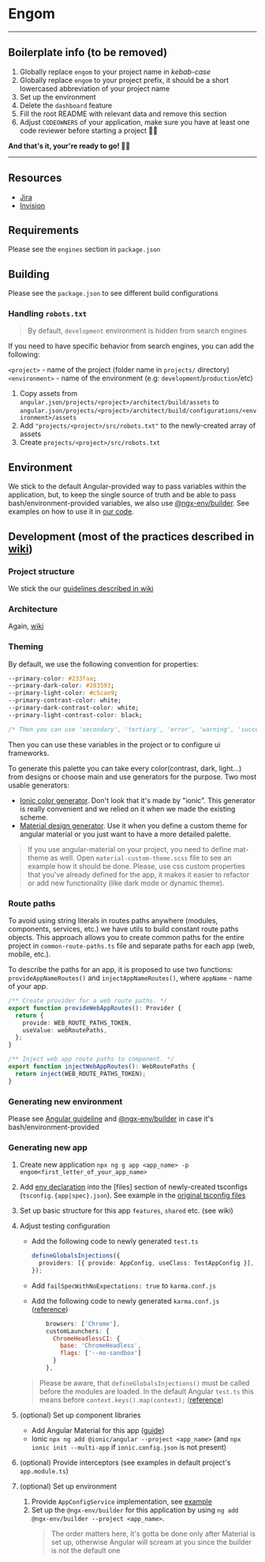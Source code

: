 # Engom

---

<!-- TODO: This section is to be removed when a project is started. -->

## Boilerplate info (to be removed)

<section>
  <ol class="next-steps">
    <li>
      Globally replace <code>engom</code> to your project
      name in
      <em>kebab-case</em>
    </li>
    <li>
      Globally replace <code>engom</code> to your project prefix, it should be
      a short lowercased abbreviation of your project name
    </li>
    <li>Set up the environment</li>
    <li>Delete the <code>dashboard</code> feature</li>
    <li>Fill the root README with relevant data and remove this section</li>
    <li>
      Adjust <code>CODEOWNERS</code> of your application, make sure you have at
      least one code reviewer before starting a project 👨‍💻
    </li>
  </ol>

  <p>
    <strong>And that's it, your're ready to go! 🥷😎</strong>
  </p>
</section>

---

## Resources

- [Jira](https://saritasa.atlassian.net/jira/your-work)
- [Invision](https://projects.invisionapp.com/d/main#/projects)

## Requirements

Please see the `engines` section in `package.json`

## Building

Please see the `package.json` to see different build configurations

### Handling `robots.txt`

> By default, `development` environment is hidden from search engines

If you need to have specific behavior from search engines, you can add the following:

`<project>` - name of the project (folder name in `projects/` directory)
`<environment>` - name of the environment (e.g: `development`/`production`/etc)

1. Copy assets from `angular.json/projects/<project>/architect/build/assets` to `angular.json/projects/<project>/architect/build/configurations/<environment>/assets`
2. Add `"projects/<project>/src/robots.txt"` to the newly-created array of assets
3. Create `projects/<project>/src/robots.txt`

## Environment

We stick to the default Angular-provided way to pass variables within the application, but, to keep the single source of truth and be able to pass bash/environment-provided variables, we also use [@ngx-env/builder](https://github.com/chihab/ngx-env). See examples on how to use it in [our code](projects/web/src/environments/environment.ts).

## Development (most of the practices described in [wiki](https://wiki.saritasa.rocks/frontend/))


### Project structure

We stick the our [guidelines described in wiki](https://wiki.saritasa.rocks/frontend/frameworks/angular/project-structure)

### Architecture

Again, [wiki](https://wiki.saritasa.rocks/frontend/frameworks/architecture/)

### Theming

By default, we use the following convention for properties:

```css
--primary-color: #233faa;
--primary-dark-color: #283593;
--primary-light-color: #c5cae9;
--primary-contrast-color: white;
--primary-dark-contrast-color: white;
--primary-light-contrast-color: black;

/* Then you can use 'secondary', 'tertiary', 'error', 'warning', 'success' and so on */
```

Then you can use these variables in the project or to configure ui frameworks.

To generate this palette you can take every color(contrast, dark, light...) from designs or choose main and use generators for the purpose.
Two most usable generators:

- [Ionic color generator](https://ionicframework.com/docs/theming/colors#new-color-creator). Don't look that it's made by "ionic". This generator is really convenient and we relied on it when we made the existing scheme.
- [Material design generator](http://mcg.mbitson.com/#!?mcgpalette0=%233f51b5). Use it when you define a custom theme for angular material or you just want to have a more detailed palette.

> If you use angular-material on your project, you need to define mat-theme as well. Open `material-custom-theme.scss` file to see an example how it should be done. Please, use css custom properties that you've already defined for the app, it makes it easier to refactor or add new functionality (like dark mode or dynamic theme).

### Route paths

To avoid using string literals in routes paths anywhere (modules, components, services, etc.)
we have utils to build constant route paths objects.
This approach allows you to create common paths for the entire project in `common-route-paths.ts` file and separate paths for each app (web, mobile, etc.).

To describe the paths for an app, it is proposed to use two functions: `provideAppNameRoutes()`
and `injectAppNameRoutes()`, where `appName` - name of your app.

```ts
/** Create provider for a web route paths. */
export function provideWebAppRoutes(): Provider {
  return {
    provide: WEB_ROUTE_PATHS_TOKEN,
    useValue: webRoutePaths,
  };
}
```

```ts
/** Inject web app route paths to component. */
export function injectWebAppRoutes(): WebRoutePaths {
  return inject(WEB_ROUTE_PATHS_TOKEN);
}
```

### Generating new environment

Please see [Angular guideline](https://angular.io/guide/build#using-environment-specific-variables-in-your-app) and [@ngx-env/builder](https://github.com/chihab/ngx-env#in-env) in case it's bash/environment-provided

### Generating new app

1. Create new application `npx ng g app <app_name> -p engom<first_letter_of_your_app_name>`
2. Add [env declaration](env.d.ts) into the [files] section of newly-created tsconfigs (`tsconfig.{app|spec}.json`). See example in the [original tsconfig files](projects/web/tsconfig.app.json)
3. Set up basic structure for this app `features`, `shared` etc. (see wiki)
4. Adjust testing configuration

   - Add the following code to newly generated `test.ts`

     ```ts
     defineGlobalsInjections({
       providers: [{ provide: AppConfig, useClass: TestAppConfig }],
     });
     ```

   - Add `failSpecWithNoExpectations: true` to `karma.conf.js`

   - Add the following code to newly generated `karma.conf.js` ([reference](https://angular.io/guide/testing#configure-cli-for-ci-testing-in-chrome))

     ```js
         browsers: ['Chrome'],
         customLaunchers: {
           ChromeHeadlessCI: {
             base: 'ChromeHeadless',
             flags: ['--no-sandbox']
           }
         },
     ```

   > Please be aware, that `defineGlobalsInjections()` must be called before the modules are loaded. In the default Angular `test.ts` this means before `context.keys().map(context);` ([reference](https://ngneat.github.io/spectator/docs/global-injections/))

5. (optional) Set up component libraries

   - Add Angular Material for this app ([guide](https://material.angular.io/guide/getting-started))
   - Ionic `npx ng add @ionic/angular --project <app_name>` (and `npx ionic init --multi-app` if `ionic.config.json` is not present)

6. (optional) Provide interceptors (see examples in default project's `app.module.ts`)
7. (optional) Set up environment
   1. Provide `AppConfigService` implementation, see [example](projects/web/src/app/features/shared/web-app-config.service.ts)
   2. Set up the `@ngx-env/builder` for this application by using `ng add @ngx-env/builder --project <app_name>`.
      > The order matters here, it's gotta be done only after Material is set up, otherwise Angular will scream at you since the builder is not the default one
